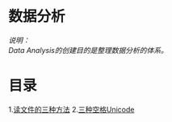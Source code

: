 数据分析
===

*说明：*<br>
*Data Analysis的创建目的是整理数据分析的体系。*<br>

# 目录
1.[读文件的三种方法](https://github.com/ZHH-LIU/Data-Analysis/blob/main/%E8%AF%BB%E6%96%87%E4%BB%B6%E7%9A%84%E4%B8%89%E7%A7%8D%E6%96%B9%E6%B3%95.md#%E8%AF%BB%E6%96%87%E4%BB%B6%E7%9A%84%E4%B8%89%E7%A7%8D%E6%96%B9%E6%B3%95)
2.[三种空格Unicode](https://github.com/ZHH-LIU/Data-Analysis/blob/main/%E4%B8%89%E7%A7%8D%E7%A9%BA%E6%A0%BCunicode.md)
